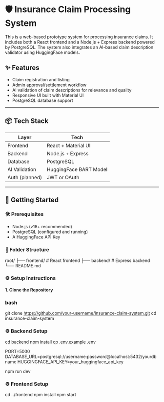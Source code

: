 # 🛡️ Insurance Claim Processing System

This is a web-based prototype system for processing insurance claims. It includes both a React frontend and a Node.js + Express backend powered by PostgreSQL. The system also integrates an AI-based claim description validator using HuggingFace models.

## ✨ Features

- Claim registration and listing
- Admin approval/settlement workflow
- AI validation of claim descriptions for relevance and quality
- Responsive UI built with Material UI
- PostgreSQL database support

---

## 📦 Tech Stack

| Layer        | Tech                  |
|--------------|------------------------|
| Frontend     | React + Material UI    |
| Backend      | Node.js + Express      |
| Database     | PostgreSQL             |
| AI Validation| HuggingFace BART Model |
| Auth (planned)| JWT or OAuth          |

---

## 🚀 Getting Started

### 🛠️ Prerequisites

- Node.js (v18+ recommended)
- PostgreSQL (configured and running)
- A HuggingFace API Key

### 📁 Folder Structure
root/ ├── frontend/ # React frontend ├── backend/ # Express backend └── README.md



### ⚙️ Setup Instructions

#### 1. Clone the Repository

### bash
git clone https://github.com/your-username/insurance-claim-system.git
cd insurance-claim-system

### ⚙ Backend Setup
cd backend
npm install
cp .env.example .env


PORT=5000
DATABASE_URL=postgresql://username:password@localhost:5432/yourdbname
HUGGINGFACE_API_KEY=your_huggingface_api_key


npm run dev

### ⚙ Frontend Setup

cd ../frontend
npm install
npm start


